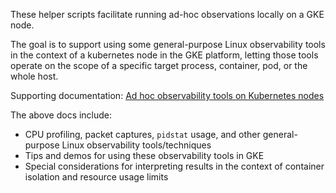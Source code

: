 These helper scripts facilitate running ad-hoc observations locally on a GKE node.

The goal is to support using some general-purpose Linux observability tools
in the context of a kubernetes node in the GKE platform, letting those tools
operate on the scope of a specific target process, container, pod, or the whole host.

Supporting documentation:
[Ad hoc observability tools on Kubernetes nodes](../../docs/kube/k8s-adhoc-observability.md)

The above docs include:
* CPU profiling, packet captures, `pidstat` usage, and other general-purpose Linux observability tools/techniques
* Tips and demos for using these observability tools in GKE
* Special considerations for interpreting results in the context of container isolation and resource usage limits
